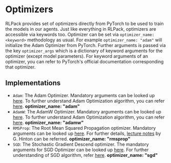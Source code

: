 # Optimizers

RLPack provides set of optimizers directly from PyTorch to be used to train the models in our agents. Just like 
everything in RLPack, optimizers are accessible via keywords too. Optimizer can be set via 
`optimizer_name: <keyword>` methodology as usual. For example `optimizer_name: "adam"` will initialize the Adam 
Optimizer from PyTorch. Further arguments is passed via the key `optimizer_args` which is a dictionary of keyword 
arguments for the optimizer (except model parameters). For keyword arguments of an optimizer, you can refer to 
PyTorch's official documentation corresponding that optimizer.

## Implementations

- `Adam`: The Adam Optimizer. Mandatory arguments can be looked up 
[here](https://pytorch.org/docs/stable/generated/torch.optim.Adam.html). To further understand Adam Optimization 
algorithm, you can refer [here](https://arxiv.org/abs/1412.6980). **optimizer_name: "adam"**
- `AdamW`: The AdamW Optimizer. Mandatory arguments can be looked up 
[here](https://pytorch.org/docs/stable/generated/torch.optim.AdamW.html). To further understand Adam Optimization
algorithm, you can refer [here](https://arxiv.org/abs/1711.05101). **optimizer_name: "adamw"**
- `RMSProp`: The Root Mean Squared Propagation optimizer. Mandatory arguments can be looked up 
[here](https://pytorch.org/docs/stable/generated/torch.optim.RMSprop.html). For further details, 
[lecture notes](https://www.cs.toronto.edu/~tijmen/csc321/slides/lecture_slides_lec6.pdf) by G. Hinton can be referred. 
**optimizer_name: "rmsprop"**
- `SGD`: The Stochastic Gradient Descend optimizer. The mandatory arguments for SGD Optimizer can be looked up 
[here](https://pytorch.org/docs/stable/generated/torch.optim.SGD.html). For further understanding of SGD algorithm, 
refer [here](https://www.cs.toronto.edu/%7Ehinton/absps/momentum.pdf). **optimizer_name: "sgd"**